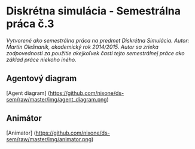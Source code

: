 # Diskrétna simulácia - Semestrálna práca č.3

*Vytvorené ako semestrálna práca na predmet Diskrétna Simulácia. Autor: Martin Olešnaník, akademický rok 2014/2015. Autor sa zrieka zodpovednosti za použitie akejkoľvek časti tejto semestrálnej práce ako základ práce niekoho iného.*

## Agentový diagram

[Agent diagram]
(https://github.com/nixone/ds-sem/raw/master/img/agent_diagram.png)

## Animátor

[Animator]
(https://github.com/nixone/ds-sem/raw/master/img/animator.png)